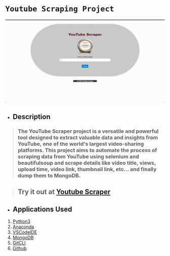 # **`Youtube Scraping Project`**

![Demo](src/demo.gif)

* ## **Description**
> ### The YouTube Scraper project is a versatile and powerful tool designed to extract valuable data and insights from YouTube, one of the world's largest video-sharing platforms. This project aims to automate the process of scraping data from YouTube using selenium and beautifulsoup and scrape details like video title, views, upload time, video link, thumbnail link, etc... and finally dump them to MongoDB.

> ## Try it out at [Youtube Scraper](https://youtube-scraper-a0ve.onrender.com)

* ## Applications Used
1. [Python3](https://www.python.org/)
2. [Anaconda](https://www.anaconda.com/)
3. [VSCodeIDE](https://code.visualstudio.com/)
4. [MongoDB](https://www.mongodb.com/)
5. [GitCLI](https://git-scm.com/book/en/v2/Getting-Started-The-Command-Line)
6. [Github](https://github.com)